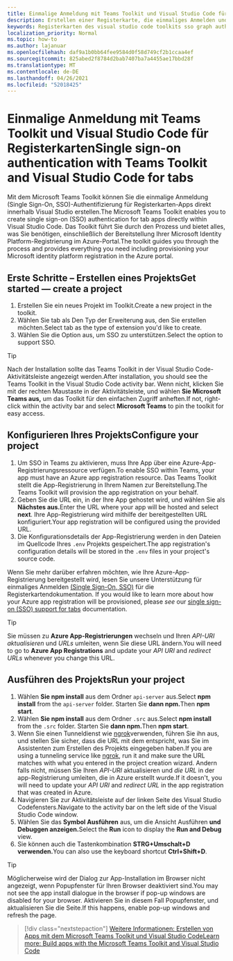 ```yaml
---
title: Einmalige Anmeldung mit Teams Toolkit und Visual Studio Code für Registerkarten
description: Erstellen einer Registerkarte, die einmaliges Anmelden und Microsoft Graph-Aufrufe direkt in Visual Studio Code mit dem Microsoft Teams Toolkit unterstützt
keywords: Registerkarten des visual studio code toolkits sso graph authentication Azure identity platform
localization_priority: Normal
ms.topic: how-to
ms.author: lajanuar
ms.openlocfilehash: daf9a1b0bb64fee9584d0f58d749cf2b1ccaa4ef
ms.sourcegitcommit: 825abed2f8784d2bab7407ba7a4455ae17bbd28f
ms.translationtype: MT
ms.contentlocale: de-DE
ms.lasthandoff: 04/26/2021
ms.locfileid: "52018425"
---
```

# <a name="single-sign-on-authentication-with-teams-toolkit-and-visual-studio-code-for-tabs"></a><span data-ttu-id="57cb7-104">Einmalige Anmeldung mit Teams Toolkit und Visual Studio Code für Registerkarten</span><span class="sxs-lookup"><span data-stu-id="57cb7-104">Single sign-on authentication with Teams Toolkit and Visual Studio Code for tabs</span></span>

<span data-ttu-id="57cb7-105">Mit dem Microsoft Teams Toolkit können Sie die einmalige Anmeldung (Single Sign-On, SSO)-Authentifizierung für Registerkarten-Apps direkt innerhalb Visual Studio erstellen.</span><span class="sxs-lookup"><span data-stu-id="57cb7-105">The Microsoft Teams Toolkit enables you to create single sign-on (SSO) authentication  for tab apps directly within Visual Studio Code.</span></span> <span data-ttu-id="57cb7-106">Das Toolkit führt Sie durch den Prozess und bietet alles, was Sie benötigen, einschließlich der Bereitstellung Ihrer Microsoft Identity Platform-Registrierung im Azure-Portal.</span><span class="sxs-lookup"><span data-stu-id="57cb7-106">The toolkit guides you through the process and provides everything you need including provisioning your Microsoft identity platform registration in the Azure portal.</span></span>

## <a name="get-started--create-a-project"></a><span data-ttu-id="57cb7-107">Erste Schritte – Erstellen eines Projekts</span><span class="sxs-lookup"><span data-stu-id="57cb7-107">Get started — create a project</span></span>

1. <span data-ttu-id="57cb7-108">Erstellen Sie ein neues Projekt im Toolkit.</span><span class="sxs-lookup"><span data-stu-id="57cb7-108">Create a new project in the toolkit.</span></span>
1. <span data-ttu-id="57cb7-109">Wählen Sie tab als Den Typ der Erweiterung aus, den Sie erstellen möchten.</span><span class="sxs-lookup"><span data-stu-id="57cb7-109">Select tab as the type of extension you'd like to create.</span></span>
1. <span data-ttu-id="57cb7-110">Wählen Sie die Option aus, um SSO zu unterstützen.</span><span class="sxs-lookup"><span data-stu-id="57cb7-110">Select the option to support SSO.</span></span>

> [!TIP]
> <span data-ttu-id="57cb7-111">Nach der Installation sollte das Teams Toolkit in der Visual Studio Code-Aktivitätsleiste angezeigt werden.</span><span class="sxs-lookup"><span data-stu-id="57cb7-111">After installation, you should see the Teams Toolkit in the Visual Studio Code activity bar.</span></span> <span data-ttu-id="57cb7-112">Wenn nicht, klicken Sie mit der rechten Maustaste in der Aktivitätsleiste, und wählen **Sie Microsoft Teams aus,** um das Toolkit für den einfachen Zugriff anheften.</span><span class="sxs-lookup"><span data-stu-id="57cb7-112">If not, right-click within the activity bar and select **Microsoft Teams** to pin the toolkit for easy access.</span></span>

## <a name="configure-your-project"></a><span data-ttu-id="57cb7-113">Konfigurieren Ihres Projekts</span><span class="sxs-lookup"><span data-stu-id="57cb7-113">Configure your project</span></span>

1. <span data-ttu-id="57cb7-114">Um SSO in Teams zu aktivieren, muss Ihre App über eine Azure-App-Registrierungsressource verfügen.</span><span class="sxs-lookup"><span data-stu-id="57cb7-114">To enable SSO within Teams, your app must have an Azure app registration resource.</span></span> <span data-ttu-id="57cb7-115">Das Teams Toolkit stellt die App-Registrierung in Ihrem Namen zur Bereitstellung.</span><span class="sxs-lookup"><span data-stu-id="57cb7-115">The Teams Toolkit will provision the app registration on your behalf.</span></span>
1. <span data-ttu-id="57cb7-116">Geben Sie die URL ein, in der Ihre App gehostet wird, und wählen Sie als **Nächstes aus.**</span><span class="sxs-lookup"><span data-stu-id="57cb7-116">Enter the URL where your app will be hosted and select **next**.</span></span> <span data-ttu-id="57cb7-117">Ihre App-Registrierung wird mithilfe der bereitgestellten URL konfiguriert.</span><span class="sxs-lookup"><span data-stu-id="57cb7-117">Your app registration will be configured using the provided URL.</span></span>
1. <span data-ttu-id="57cb7-118">Die Konfigurationsdetails der App-Registrierung werden in den Dateien im Quellcode Ihres `.env` Projekts gespeichert.</span><span class="sxs-lookup"><span data-stu-id="57cb7-118">The app registration's configuration details will be stored in the `.env` files in your project's source code.</span></span>

<span data-ttu-id="57cb7-119">Wenn Sie mehr darüber erfahren möchten, wie Ihre Azure-App-Registrierung bereitgestellt wird, lesen Sie unsere Unterstützung für einmaliges Anmelden [(Single Sign-On, SSO)](../tabs/how-to/authentication/auth-aad-sso.md) für die Registerkartendokumentation. </span><span class="sxs-lookup"><span data-stu-id="57cb7-119">If you would like to learn more about how your Azure app registration will be provisioned, please _see_  our [single sign-on (SSO) support for tabs](../tabs/how-to/authentication/auth-aad-sso.md) documentation.</span></span>

> [!TIP]
> <span data-ttu-id="57cb7-120">Sie müssen zu **Azure App-Registrierungen** wechseln und Ihren *API-URI aktualisieren* und *URLs* umleiten, wenn Sie diese URL ändern.</span><span class="sxs-lookup"><span data-stu-id="57cb7-120">You will need to go to **Azure App Registrations** and update your *API URI* and *redirect URLs* whenever you change this URL.</span></span>

## <a name="run-your-project"></a><span data-ttu-id="57cb7-121">Ausführen des Projekts</span><span class="sxs-lookup"><span data-stu-id="57cb7-121">Run your project</span></span>

1. <span data-ttu-id="57cb7-122">Wählen **Sie npm install** aus dem Ordner `api-server` aus.</span><span class="sxs-lookup"><span data-stu-id="57cb7-122">Select **npm install** from the `api-server` folder.</span></span> <span data-ttu-id="57cb7-123">Starten Sie **dann npm.**</span><span class="sxs-lookup"><span data-stu-id="57cb7-123">Then **npm start**.</span></span>
1. <span data-ttu-id="57cb7-124">Wählen **Sie npm install** aus dem Ordner `.src` aus.</span><span class="sxs-lookup"><span data-stu-id="57cb7-124">Select **npm install** from the `.src` folder.</span></span> <span data-ttu-id="57cb7-125">Starten Sie **dann npm.**</span><span class="sxs-lookup"><span data-stu-id="57cb7-125">Then **npm start**.</span></span>
1. <span data-ttu-id="57cb7-126">Wenn Sie einen Tunneldienst wie [ngrok](https://ngrok.com/)verwenden, führen Sie ihn aus, und stellen Sie sicher, dass die URL mit dem entspricht, was Sie im Assistenten zum Erstellen des Projekts eingegeben haben.</span><span class="sxs-lookup"><span data-stu-id="57cb7-126">If you are using a tunneling service like [ngrok](https://ngrok.com/), run it and make sure the URL matches with what you entered in the project creation wizard.</span></span> <span data-ttu-id="57cb7-127">Andern falls nicht, müssen Sie Ihren _API-URI_ aktualisieren und _die URL_ in der app-Registrierung umleiten, die in Azure erstellt wurde.</span><span class="sxs-lookup"><span data-stu-id="57cb7-127">If it doesn't, you will need to update your _API URI_ and _redirect URL_ in the app registration that was created in Azure.</span></span>
1. <span data-ttu-id="57cb7-128">Navigieren Sie zur Aktivitätsleiste auf der linken Seite des Visual Studio Codefensters.</span><span class="sxs-lookup"><span data-stu-id="57cb7-128">Navigate to the activity bar on the left side of the Visual Studio Code window.</span></span>
1. <span data-ttu-id="57cb7-129">Wählen Sie das **Symbol Ausführen** aus, um die Ansicht Ausführen **und Debuggen anzeigen.**</span><span class="sxs-lookup"><span data-stu-id="57cb7-129">Select the **Run** icon to display the **Run and Debug** view.</span></span>
1. <span data-ttu-id="57cb7-130">Sie können auch die Tastenkombination **STRG+Umschalt+D verwenden.**</span><span class="sxs-lookup"><span data-stu-id="57cb7-130">You can also use the keyboard shortcut **Ctrl+Shift+D**.</span></span>

> [!TIP]
> <span data-ttu-id="57cb7-131">Möglicherweise wird der Dialog zur App-Installation im Browser nicht angezeigt, wenn Popupfenster für Ihren Browser deaktiviert sind.</span><span class="sxs-lookup"><span data-stu-id="57cb7-131">You may not see the app install dialogue in the browser if pop-up windows are disabled for your browser.</span></span> <span data-ttu-id="57cb7-132">Aktivieren Sie in diesem Fall Popupfenster, und aktualisieren Sie die Seite.</span><span class="sxs-lookup"><span data-stu-id="57cb7-132">If this happens, enable pop-up windows and refresh the page.</span></span>

> [!div class="nextstepaction"]
> [<span data-ttu-id="57cb7-133">Weitere Informationen: Erstellen von Apps mit dem Microsoft Teams Toolkit und Visual Studio Code</span><span class="sxs-lookup"><span data-stu-id="57cb7-133">Learn more: Build apps with the Microsoft Teams Toolkit and Visual Studio Code</span></span>](visual-studio-code-overview.md)
